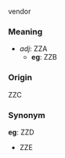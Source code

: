 vendor
### Meaning
+ _adj_: ZZA
    + __eg__: ZZB

### Origin

ZZC

### Synonym

__eg__: ZZD

+ ZZE


